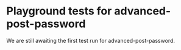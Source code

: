 # Playground tests for advanced-post-password
We are still awaiting the first test run for advanced-post-password.
